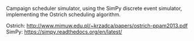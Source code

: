 Campaign scheduler simulator, using the SimPy discrete event simulator, implementing the Ostrich scheduling algorithm.

Ostrich:
http://www.mimuw.edu.pl/~krzadca/papers/ostrich-ppam2013.pdf
SimPy:
https://simpy.readthedocs.org/en/latest/
